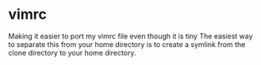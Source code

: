 # vimrc
Making it easier to port my vimrc file even though it is tiny
The easiest way to separate this from your home directory is to create
a symlink from the clone directory to your home directory.
